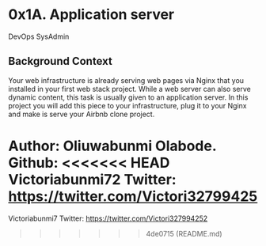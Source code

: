 # 0x1A. Application server
DevOps
SysAdmin

## Background Context

Your web infrastructure is already serving web pages via Nginx that you installed in your first web stack project. While a web server can also serve dynamic content, this task is usually given to an application server. In this project you will add this piece to your infrastructure, plug it to your Nginx and make is serve your Airbnb clone project.

Author:
Oliuwabunmi Olabode.
Github:
<<<<<<< HEAD
Victoriabunmi72
Twitter:
https://twitter.com/Victori32799425
=======
Victoriabunmi7
Twitter:
https://twitter.com/Victori327994252
>>>>>>> 4de0715 (README.md)
